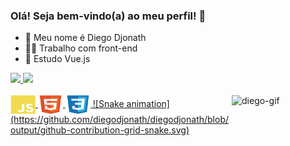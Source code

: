 ### Olá! Seja bem-vindo(a) ao meu perfil! 👋

- 👨‍ Meu nome é Diego Djonath 
- 👨‍💻 Trabalho com front-end
- 🌱 Estudo Vue.js 

 <div>
  <a href="https://github.com/diegodjonath">
  <img height="180em" src="https://github-readme-stats.vercel.app/api?username=diegodjonath&show_icons=true&theme=tokyonight&include_all_commits=true&count_private=true"/>
  <img height="180em" src="https://github-readme-stats.vercel.app/api/top-langs/?username=diegodjonath&layout=compact&langs_count=7&theme=tokyonight"/>
</div>
  
<div style="display: inline_block"><br>
  <img align="center" alt="diego-Js" height="30" width="40" src="https://raw.githubusercontent.com/devicons/devicon/master/icons/javascript/javascript-plain.svg">
  <img align="center" alt="diego-HTML" height="30" width="40" src="https://raw.githubusercontent.com/devicons/devicon/master/icons/html5/html5-original.svg">
  <img align="center" alt="diego-CSS" height="30" width="40" src="https://raw.githubusercontent.com/devicons/devicon/master/icons/css3/css3-original.svg">
  <img align="right" alt="diego-gif" height="150" width="150" src="https://media.discordapp.net/attachments/883514873160540191/883514940370075679/Webp.net-gifmaker.gif">
  ![Snake animation](https://github.com/diegodjonath/diegodjonath/blob/output/github-contribution-grid-snake.svg)
 </div>
 
 

  
